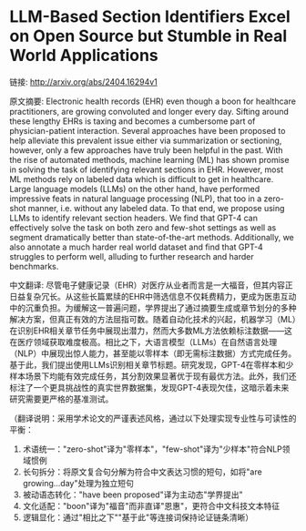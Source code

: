 # LLM-Based Section Identifiers Excel on Open Source but Stumble in Real World Applications

链接: http://arxiv.org/abs/2404.16294v1

原文摘要:
Electronic health records (EHR) even though a boon for healthcare
practitioners, are growing convoluted and longer every day. Sifting around
these lengthy EHRs is taxing and becomes a cumbersome part of physician-patient
interaction. Several approaches have been proposed to help alleviate this
prevalent issue either via summarization or sectioning, however, only a few
approaches have truly been helpful in the past. With the rise of automated
methods, machine learning (ML) has shown promise in solving the task of
identifying relevant sections in EHR. However, most ML methods rely on labeled
data which is difficult to get in healthcare. Large language models (LLMs) on
the other hand, have performed impressive feats in natural language processing
(NLP), that too in a zero-shot manner, i.e. without any labeled data. To that
end, we propose using LLMs to identify relevant section headers. We find that
GPT-4 can effectively solve the task on both zero and few-shot settings as well
as segment dramatically better than state-of-the-art methods. Additionally, we
also annotate a much harder real world dataset and find that GPT-4 struggles to
perform well, alluding to further research and harder benchmarks.

中文翻译:
尽管电子健康记录（EHR）对医疗从业者而言是一大福音，但其内容正日益复杂冗长。从这些长篇累牍的EHR中筛选信息不仅耗费精力，更成为医患互动中的沉重负担。为缓解这一普遍问题，学界提出了通过摘要生成或章节划分的多种解决方案，但真正有效的方法屈指可数。随着自动化技术的兴起，机器学习（ML）在识别EHR相关章节任务中展现出潜力，然而大多数ML方法依赖标注数据——这在医疗领域获取难度极高。相比之下，大语言模型（LLMs）在自然语言处理（NLP）中展现出惊人能力，甚至能以零样本（即无需标注数据）方式完成任务。基于此，我们提出使用LLMs识别相关章节标题。研究发现，GPT-4在零样本和少样本场景下均能有效完成任务，其分割效果显著优于现有最优方法。此外，我们还标注了一个更具挑战性的真实世界数据集，发现GPT-4表现欠佳，这暗示着未来研究需要更严格的基准测试。

（翻译说明：采用学术论文的严谨表述风格，通过以下处理实现专业性与可读性的平衡：
1. 术语统一："zero-shot"译为"零样本"，"few-shot"译为"少样本"符合NLP领域惯例
2. 长句拆分：将原文复合句分解为符合中文表达习惯的短句，如将"are growing...day"处理为独立短句
3. 被动语态转化："have been proposed"译为主动态"学界提出"
4. 文化适配："boon"译为"福音"而非直译"恩惠"，更符合中文科技文本特征
5. 逻辑显化：通过"相比之下""基于此"等连接词保持论证链条清晰）
